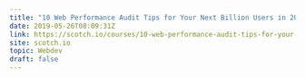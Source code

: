 ```yaml
---
title: "10 Web Performance Audit Tips for Your Next Billion Users in 2018: Resolution Switching"
date: 2019-05-26T08:09:31Z
link: https://scotch.io/courses/10-web-performance-audit-tips-for-your-next-billion-users-in-2018/resolution-switching?utm_medium=RSS&utm_source=hune
site: scotch.io
topic: Webdev
draft: false
---
```

